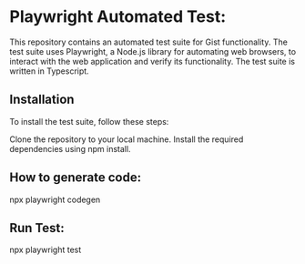 # Playwright Automated Test:

This repository contains an automated test suite for Gist functionality. The test suite uses Playwright, a Node.js library for automating web browsers, to interact with the web application and verify its functionality. The test suite is written in Typescript.

## Installation
To install the test suite, follow these steps:

Clone the repository to your local machine.
Install the required dependencies using npm install.


How to generate code:
--------------------
npx playwright codegen


Run Test:
---------
npx playwright test
